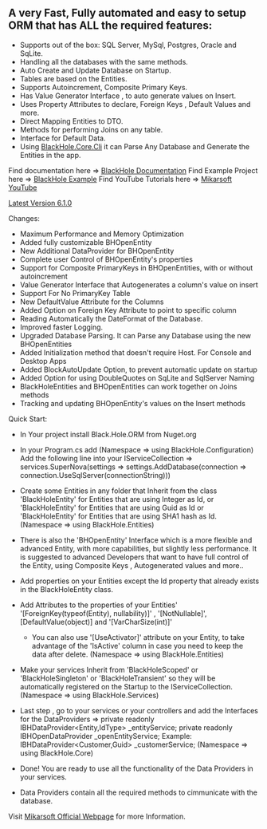 <h2>A very Fast, Fully automated and easy to setup ORM that has ALL the required features:</h2>

- Supports out of the box: SQL Server, MySql, Postgres, Oracle and SqLite.
- Handling all the databases with the same methods.
- Auto Create and Update Database on Startup.
- Tables are based on the Entities.
- Supports Autoincrement, Composite Primary Keys.
- Has Value Generator Interface , to auto generate values on Insert.
- Uses Property Attributes to declare, Foreign Keys , Default Values and more.
- Direct Mapping Entities to DTO.
- Methods for performing Joins on any table.
- Interface for Default Data.
- Using [BlackHole.Core.Cli](https://www.nuget.org/packages/BlackHole.Core.Cli) it can Parse Any Database and Generate the Entities in the app.

Find documentation here => [BlackHole Documentation](https://mikarsoft.com/BHDocumentation/index.html)
Find Example Project here => [BlackHole Example](https://github.com/Mikarsoft/BlackHole-Example-Project)
Find YouTube Tutorials here => [Mikarsoft YouTube](https://www.youtube.com/channel/UCSTW9V4wuY-nmLg0CRgL37w)


[Latest Version 6.1.0](https://www.nuget.org/packages/BlackHole.Core.ORM)

Changes:
- Maximum Performance and Memory Optimization
- Added fully customizable BHOpenEntity
- New Additional DataProvider for BHOpenEntity
- Complete user Control of  BHOpenEntity's properties
- Support for Composite PrimaryKeys in BHOpenEntities, with or without autoincrement
- Value Generator Interface that Autogenerates a column's value on insert
- Support For No PrimaryKey Table
- New DefaultValue Attribute for the Columns
- Added Option on Foreign Key Attribute to point to specific column
- Reading Automatically the DateFormat of the Database.
- Improved faster Logging.
- Upgraded Database Parsing. It can Parse any Database using the new BHOpenEntities
- Added Initialization method that doesn't require Host. For Console and Desktop Apps
- Added BlockAutoUpdate Option, to prevent automatic update on startup
- Added Option for using DoubleQuotes on SqLite and SqlServer Naming
- BlackHoleEntities and BHOpenEntities can work together on Joins methods
- Tracking and updating BHOpenEntity's values on the Insert methods

Quick Start:

- In Your project install Black.Hole.ORM from Nuget.org

- In your Program.cs add (Namespace => using BlackHole.Configuration)
  Add the following line into your IServiceCollection =>
    services.SuperNova(settings => settings.AddDatabase(connection => connection.UseSqlServer(connectionString)))

- Create some Entities in any folder that Inherit from the class 'BlackHoleEntity<int>' for Entities that are using Integer as Id,
  or 'BlackHoleEntity<Guid>' for Entities that are using Guid as Id
  or 'BlackHoleEntity<string>' for Entities that are using SHA1 hash as Id. (Namespace => using BlackHole.Entities)
  
- There is also the 'BHOpenEntity<Entity type>' Interface which is a more flexible and advanced Entity, with more capabilities, but slightly less performance.
  It is suggested to advanced Developers that want to have full control of the Entity, using Composite Keys , Autogenerated values and more..

- Add properties on your Entities except the Id property that already exists in the BlackHoleEntity class.

- Add Attributes to the properties of your Entities' 
  '[ForeignKey(typeof(Entity), nullability)]' , '[NotNullable]', [DefaultValue(object)] and '[VarCharSize(int)]'
  * You can also use '[UseActivator]' attribute on your Entity, to take advantage of the 'IsActive' column in case you need to keep the
  data after delete. (Namespace => using BlackHole.Entities)

- Make your services Inherit from 'BlackHoleScoped' or 'BlackHoleSingleton' or 'BlackHoleTransient' so they will be automatically
  registered on the Startup to the IServiceCollection. (Namespace => using BlackHole.Services)
  
 - Last step , go to your services or your controllers and add the Interfaces for the DataProviders =>
  private readonly IBHDataProvider<Entity,IdType> _entityService;
  private readonly IBHOpenDataProvider<BHOpenEntity> _openEntityService;
  Example: IBHDataProvider<Customer,Guid> _customerService; (Namespace => using BlackHole.Core)
  
 - Done! You are ready to use all the functionality of the Data Providers in your services.
 - Data Providers contain all the required methods to cimmunicate with the database.

Visit [Mikarsoft Official Webpage](https://mikarsoft.com/) for more Information.
